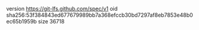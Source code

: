 version https://git-lfs.github.com/spec/v1
oid sha256:53f384843ed677679989bb7a368efccb30bd7297af8eb7853e48b0ec65b1959b
size 36718
